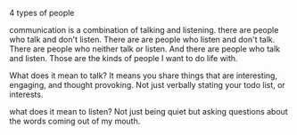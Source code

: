 4 types of people

communication is a combination of talking and listening. there are people who talk and don't listen. There are are people who listen and don't talk. There are people who neither talk or listen. And there are people who talk and listen. Those are the kinds of people I want to do life with. 

What does it mean to talk? 
It means you share things that are interesting, engaging, and thought provoking. Not just verbally stating your todo list, or interests. 

what does it mean to listen?
Not just being quiet but asking questions about the words coming out of my mouth. 